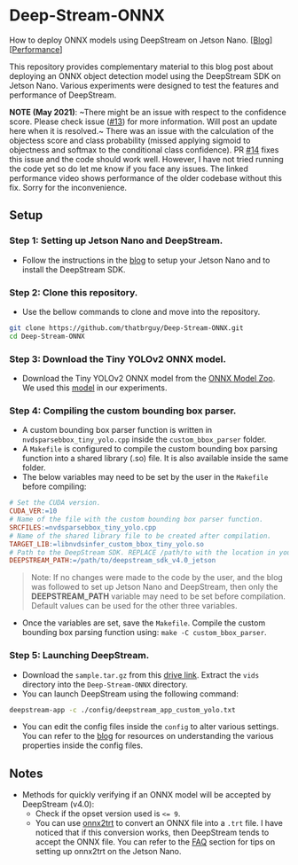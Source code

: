 # Deep-Stream-ONNX

How to deploy ONNX models using DeepStream on Jetson Nano. [[Blog](https://towardsdatascience.com/how-to-deploy-onnx-models-on-nvidia-jetson-nano-using-deepstream-b2872b99a031)] [[Performance](https://www.youtube.com/watch?v=beX7RqX_FFo)]

This repository provides complementary material to this blog post about deploying an ONNX object detection model using the DeepStream SDK on Jetson Nano. Various experiments were designed to test the features and performance of DeepStream. 

**NOTE (May 2021)**: ~There might be an issue with respect to the confidence score. Please check issue ([#13](https://github.com/thatbrguy/Deep-Stream-ONNX/issues/13)) for more information. Will post an update here when it is resolved.~ There was an issue with the calculation of the objectess score and class probability (missed applying sigmoid to objectness and softmax to the conditional class confidence). PR [#14](https://github.com/thatbrguy/Deep-Stream-ONNX/pull/14) fixes this issue and the code should work well. However, I have not tried running the code yet so do let me know if you face any issues. The linked performance video shows performance of the older codebase without this fix. Sorry for the inconvenience. 

## Setup

### Step 1: Setting up Jetson Nano and DeepStream.

- Follow the instructions in the [blog](https://towardsdatascience.com/how-to-deploy-onnx-models-on-nvidia-jetson-nano-using-deepstream-b2872b99a031) to setup your Jetson Nano and to install the DeepStream SDK.

### Step 2: Clone this repository.

- Use the bellow commands to clone and move into the repository.

```bash
git clone https://github.com/thatbrguy/Deep-Stream-ONNX.git
cd Deep-Stream-ONNX
```

### Step 3: Download the Tiny YOLOv2 ONNX model.

- Download the Tiny YOLOv2 ONNX model from the [ONNX Model Zoo](https://github.com/onnx/models). We used this [model](https://onnxzoo.blob.core.windows.net/models/opset_8/tiny_yolov2/tiny_yolov2.tar.gz) in our experiments.

### Step 4: Compiling the custom bounding box parser.

- A custom bounding box parser function is written in `nvdsparsebbox_tiny_yolo.cpp` inside the `custom_bbox_parser` folder.
- A `Makefile` is configured to compile the custom bounding box parsing function into a shared library (.so) file. It is also available inside the same folder.
- The below variables may need to be set by the user in the `Makefile`  before compiling:

```makefile
# Set the CUDA version.
CUDA_VER:=10 
# Name of the file with the custom bounding box parser function.
SRCFILES:=nvdsparsebbox_tiny_yolo.cpp
# Name of the shared library file to be created after compilation.
TARGET_LIB:=libnvdsinfer_custom_bbox_tiny_yolo.so
# Path to the DeepStream SDK. REPLACE /path/to with the location in your Jetson Nano.
DEEPSTREAM_PATH:=/path/to/deepstream_sdk_v4.0_jetson
```

> Note: If no changes were made to the code by the user, and the blog was followed to set up Jetson Nano and DeepStream, then only the **DEEPSTREAM_PATH** variable may need to be set before compilation. Default values can be used for the other three variables.

- Once the variables are set, save the `Makefile`. Compile the custom bounding box parsing function using: `make -C custom_bbox_parser`.

### Step 5: Launching DeepStream.

- Download the `sample.tar.gz` from this [drive link](https://drive.google.com/open?id=1kZERLw2y9ig9nVwvTPrFOrI5VOTri3d7). Extract the `vids` directory into the `Deep-Stream-ONNX` directory.
- You can launch DeepStream using the following command:

```bash
deepstream-app -c ./config/deepstream_app_custom_yolo.txt
```

- You can edit the config files inside the `config` to alter various settings. You can refer to the [blog](https://towardsdatascience.com/how-to-deploy-onnx-models-on-nvidia-jetson-nano-using-deepstream-b2872b99a031) for resources on understanding the various properties inside the config files.

## Notes

- Methods for quickly verifying if an ONNX model will be accepted by DeepStream (v4.0):
  - Check if the opset version used is `<= 9`.
  - You can use [onnx2trt](https://github.com/onnx/onnx-tensorrt) to convert an ONNX file into a `.trt` file. I have noticed that if this conversion works, then DeepStream tends to accept the ONNX file. You can refer to the [FAQ](/FAQ.md) section for tips on setting up onnx2trt on the Jetson Nano.
